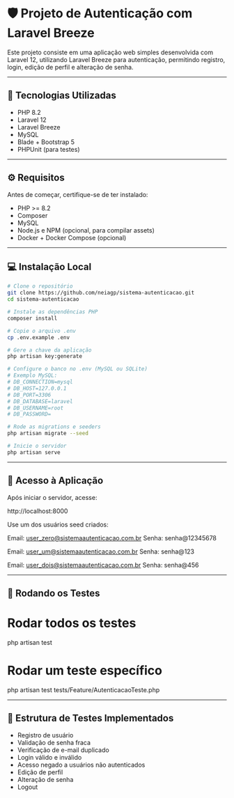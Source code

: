 # 🛡️ Projeto de Autenticação com Laravel Breeze

Este projeto consiste em uma aplicação web simples desenvolvida com Laravel 12, utilizando Laravel Breeze para autenticação, permitindo registro, login, edição de perfil e alteração de senha.

---

## 🚀 Tecnologias Utilizadas

- PHP 8.2
- Laravel 12
- Laravel Breeze
- MySQL
- Blade + Bootstrap 5
- PHPUnit (para testes)

---

## ⚙️ Requisitos

Antes de começar, certifique-se de ter instalado:

- PHP >= 8.2
- Composer
- MySQL
- Node.js e NPM (opcional, para compilar assets)
- Docker + Docker Compose (opcional)

---

## 💻 Instalação Local

```bash
# Clone o repositório
git clone https://github.com/neiagp/sistema-autenticacao.git
cd sistema-autenticacao

# Instale as dependências PHP
composer install

# Copie o arquivo .env
cp .env.example .env

# Gere a chave da aplicação
php artisan key:generate

# Configure o banco no .env (MySQL ou SQLite)
# Exemplo MySQL:
# DB_CONNECTION=mysql
# DB_HOST=127.0.0.1
# DB_PORT=3306
# DB_DATABASE=laravel
# DB_USERNAME=root
# DB_PASSWORD=

# Rode as migrations e seeders
php artisan migrate --seed

# Inicie o servidor
php artisan serve
```

---

## 👥 Acesso à Aplicação

Após iniciar o servidor, acesse:

http://localhost:8000

Use um dos usuários seed criados:

Email: user_zero@sistemaautenticacao.com.br
Senha: senha@12345678

Email: user_um@sistemaautenticacao.com.br
Senha: senha@123

Email: user_dois@sistemaautenticacao.com.br
Senha: senha@456

---

## 🧪 Rodando os Testes

# Rodar todos os testes
php artisan test

# Rodar um teste específico
php artisan test tests/Feature/AutenticacaoTeste.php

---

## 🧬 Estrutura de Testes Implementados
- Registro de usuário
- Validação de senha fraca
- Verificação de e-mail duplicado
- Login válido e inválido
- Acesso negado a usuários não autenticados
- Edição de perfil
- Alteração de senha
- Logout